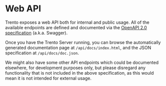 # Web API

Trento exposes a web API both for internal and public usage.
All of the available endpoints are defined and documented via the [OpenAPI 2.0 specification](https://swagger.io/specification/v2/) (a.k.a. Swagger).

Once you have the Trento Server running, you can browse the automatically generated documentation page at `/api/docs/index.html`, and the JSON specification at `/api/docs/doc.json`.

We might also have some other API endpoints which could be documented elsewhere, for development purposes only, but please disregard any functionality that is not included in the above specification, as this would mean it is not intended for external usage.
